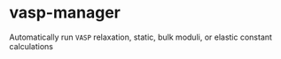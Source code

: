 # vasp-manager
Automatically run `VASP` relaxation, static, bulk moduli, or elastic constant
calculations
